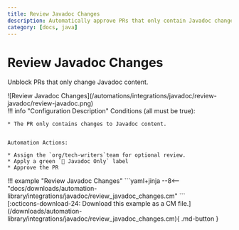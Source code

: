 ```yaml
---
title: Review Javadoc Changes
description: Automatically approve PRs that only contain Javadoc changes.
category: [docs, java]
---
```

# Review Javadoc Changes

Unblock PRs that only change Javadoc content.


<div class="automationImage" markdown="1">
![Review Javadoc Changes](/automations/integrations/javadoc/review-javadoc/review-javadoc.png)
</div>
<div class="automationDescription" markdown="1">
!!! info "Configuration Description"
    Conditions (all must be true):

    * The PR only contains changes to Javadoc content.


    Automation Actions:

    * Assign the `org/tech-writers`team for optional review.
    * Apply a green `📓 Javadoc Only` label
    * Approve the PR

</div>
<div class="automationExample" markdown="1">
!!! example "Review Javadoc Changes"
    ```yaml+jinja
    --8<-- "docs/downloads/automation-library/integrations/javadoc/review_javadoc_changes.cm"
    ```
    <div class="result" markdown>
      <span>
      [:octicons-download-24: Download this example as a CM file.](/downloads/automation-library/integrations/javadoc/review_javadoc_changes.cm){ .md-button }
      </span>
    </div>
</div>
